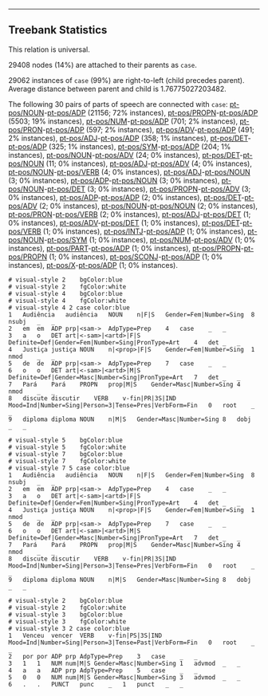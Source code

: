 

--------------------------------------------------------------------------------

## Treebank Statistics

This relation is universal.

29408 nodes (14%) are attached to their parents as `case`.

29062 instances of `case` (99%) are right-to-left (child precedes parent).
Average distance between parent and child is 1.76775027203482.

The following 30 pairs of parts of speech are connected with `case`: [pt-pos/NOUN]()-[pt-pos/ADP]() (21156; 72% instances), [pt-pos/PROPN]()-[pt-pos/ADP]() (5503; 19% instances), [pt-pos/NUM]()-[pt-pos/ADP]() (701; 2% instances), [pt-pos/PRON]()-[pt-pos/ADP]() (597; 2% instances), [pt-pos/ADV]()-[pt-pos/ADP]() (491; 2% instances), [pt-pos/ADJ]()-[pt-pos/ADP]() (358; 1% instances), [pt-pos/DET]()-[pt-pos/ADP]() (325; 1% instances), [pt-pos/SYM]()-[pt-pos/ADP]() (204; 1% instances), [pt-pos/NOUN]()-[pt-pos/ADV]() (24; 0% instances), [pt-pos/DET]()-[pt-pos/NOUN]() (11; 0% instances), [pt-pos/ADJ]()-[pt-pos/ADV]() (4; 0% instances), [pt-pos/NOUN]()-[pt-pos/VERB]() (4; 0% instances), [pt-pos/ADJ]()-[pt-pos/NOUN]() (3; 0% instances), [pt-pos/ADP]()-[pt-pos/NOUN]() (3; 0% instances), [pt-pos/NOUN]()-[pt-pos/DET]() (3; 0% instances), [pt-pos/PROPN]()-[pt-pos/ADV]() (3; 0% instances), [pt-pos/ADP]()-[pt-pos/ADP]() (2; 0% instances), [pt-pos/DET]()-[pt-pos/ADV]() (2; 0% instances), [pt-pos/NOUN]()-[pt-pos/NOUN]() (2; 0% instances), [pt-pos/PRON]()-[pt-pos/VERB]() (2; 0% instances), [pt-pos/ADJ]()-[pt-pos/DET]() (1; 0% instances), [pt-pos/ADV]()-[pt-pos/DET]() (1; 0% instances), [pt-pos/DET]()-[pt-pos/VERB]() (1; 0% instances), [pt-pos/INTJ]()-[pt-pos/ADP]() (1; 0% instances), [pt-pos/NOUN]()-[pt-pos/SYM]() (1; 0% instances), [pt-pos/NUM]()-[pt-pos/ADV]() (1; 0% instances), [pt-pos/PART]()-[pt-pos/ADP]() (1; 0% instances), [pt-pos/PROPN]()-[pt-pos/PROPN]() (1; 0% instances), [pt-pos/SCONJ]()-[pt-pos/ADP]() (1; 0% instances), [pt-pos/X]()-[pt-pos/ADP]() (1; 0% instances).


~~~ conllu
# visual-style 2	bgColor:blue
# visual-style 2	fgColor:white
# visual-style 4	bgColor:blue
# visual-style 4	fgColor:white
# visual-style 4 2 case	color:blue
1	Audiência	audiência	NOUN	n|F|S	Gender=Fem|Number=Sing	8	nsubj	_	_
2	em	em	ADP	prp|<sam->	AdpType=Prep	4	case	_	_
3	a	o	DET	art|<-sam>|<artd>|F|S	Definite=Def|Gender=Fem|Number=Sing|PronType=Art	4	det	_	_
4	Justiça	justiça	NOUN	n|<prop>|F|S	Gender=Fem|Number=Sing	1	nmod	_	_
5	de	de	ADP	prp|<sam->	AdpType=Prep	7	case	_	_
6	o	o	DET	art|<-sam>|<artd>|M|S	Definite=Def|Gender=Masc|Number=Sing|PronType=Art	7	det	_	_
7	Pará	Pará	PROPN	prop|M|S	Gender=Masc|Number=Sing	4	nmod	_	_
8	discute	discutir	VERB	v-fin|PR|3S|IND	Mood=Ind|Number=Sing|Person=3|Tense=Pres|VerbForm=Fin	0	root	_	_
9	diploma	diploma	NOUN	n|M|S	Gender=Masc|Number=Sing	8	dobj	_	_

~~~


~~~ conllu
# visual-style 5	bgColor:blue
# visual-style 5	fgColor:white
# visual-style 7	bgColor:blue
# visual-style 7	fgColor:white
# visual-style 7 5 case	color:blue
1	Audiência	audiência	NOUN	n|F|S	Gender=Fem|Number=Sing	8	nsubj	_	_
2	em	em	ADP	prp|<sam->	AdpType=Prep	4	case	_	_
3	a	o	DET	art|<-sam>|<artd>|F|S	Definite=Def|Gender=Fem|Number=Sing|PronType=Art	4	det	_	_
4	Justiça	justiça	NOUN	n|<prop>|F|S	Gender=Fem|Number=Sing	1	nmod	_	_
5	de	de	ADP	prp|<sam->	AdpType=Prep	7	case	_	_
6	o	o	DET	art|<-sam>|<artd>|M|S	Definite=Def|Gender=Masc|Number=Sing|PronType=Art	7	det	_	_
7	Pará	Pará	PROPN	prop|M|S	Gender=Masc|Number=Sing	4	nmod	_	_
8	discute	discutir	VERB	v-fin|PR|3S|IND	Mood=Ind|Number=Sing|Person=3|Tense=Pres|VerbForm=Fin	0	root	_	_
9	diploma	diploma	NOUN	n|M|S	Gender=Masc|Number=Sing	8	dobj	_	_

~~~


~~~ conllu
# visual-style 2	bgColor:blue
# visual-style 2	fgColor:white
# visual-style 3	bgColor:blue
# visual-style 3	fgColor:white
# visual-style 3 2 case	color:blue
1	Venceu	vencer	VERB	v-fin|PS|3S|IND	Mood=Ind|Number=Sing|Person=3|Tense=Past|VerbForm=Fin	0	root	_	_
2	por	por	ADP	prp	AdpType=Prep	3	case	_	_
3	1	1	NUM	num|M|S	Gender=Masc|Number=Sing	1	advmod	_	_
4	a	a	ADP	prp	AdpType=Prep	5	case	_	_
5	0	0	NUM	num|M|S	Gender=Masc|Number=Sing	3	advmod	_	_
6	.	.	PUNCT	punc	_	1	punct	_	_

~~~


